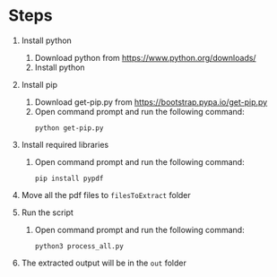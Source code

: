 # Steps 

1. Install python 
   1. Download python from https://www.python.org/downloads/
   2. Install python

2. Install pip
   1. Download get-pip.py from https://bootstrap.pypa.io/get-pip.py
   2. Open command prompt and run the following command:
      ```
      python get-pip.py
      ```

3. Install required libraries
   1. Open command prompt and run the following command:
      ```
      pip install pypdf
      ```

4. Move all the pdf files to `filesToExtract` folder

5. Run the script
   1. Open command prompt and run the following command:
      ```
      python3 process_all.py
      ```

6. The extracted output will be in the `out` folder